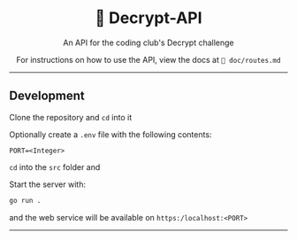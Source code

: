 <div align="center">
<h1>🔐 Decrypt-API </h1>

An API for the coding club's Decrypt challenge

For instructions on how to use the API, view the docs at
`📁 doc/routes.md`

</div>

---

## Development

Clone the repository and `cd` into it

Optionally create a `.env` file with the following contents:

```env
PORT=<Integer>
```
`cd` into the `src` folder and

Start the server with:

```bash
go run .
```

and the web service will be available on `https:/localhost:<PORT>`

---
